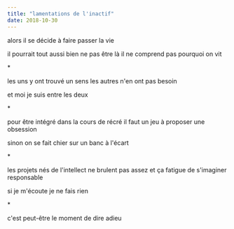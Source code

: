 ```yaml
---
title: "lamentations de l'inactif"
date: 2018-10-30
---
```


alors il se décide
à faire passer la vie

il pourrait tout aussi bien ne pas être là
il ne comprend pas pourquoi on vit

\*

les uns y ont trouvé un sens
les autres n'en ont pas besoin

et moi je suis entre les deux

\*

pour être intégré dans la cours de récré
il faut un jeu à proposer
une obsession

sinon on se fait chier sur un banc à l'écart

\*

les projets nés de l'intellect ne brulent pas assez
et ça fatigue de s'imaginer responsable

si je m'écoute je ne fais rien

\*

c'est peut-être le moment
de dire adieu
